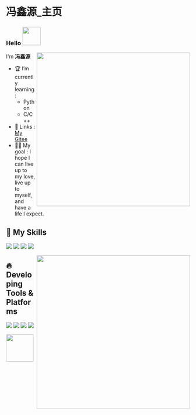 # 冯鑫源_主页
### **Hello**   <img src="https://media.giphy.com/media/hvRJCLFzcasrR4ia7z/giphy.gif" width="50px" height="50px">
<a><img align="right" width="420" src="https://github-readme-stats.vercel.app/api?username=fengxinyuan&bg_color=30,e96443,904e95&title_color=fff&text_color=fff&hide_border=true" /></a>

I'm **冯鑫源**


- 🏆 I’m currently learning:
  - Python
  - C/C++
- 🧲 Links : [My Gitee](https://gitee.com/fengxy02) 
- 🐱‍🏍 My goal : I hope I can live up to my love, live up to myself, and have a life I expect.
## 🥼 **My Skills**
![](https://img.shields.io/badge/-Python-3e74a2?style=flat-square&logo=Python&logoColor=fff)
![](https://img.shields.io/badge/-HTML-e76029?style=flat-square&logo=html5&logoColor=fff)
![](https://img.shields.io/badge/-C-339933?style=flat-square&logo=C&logoColor=fff)
![](https://img.shields.io/badge/-C++-4fc08d?style=flat-square&logo=cplusplus&logoColor=fff)


<img align="right" width="420" src="https://github-readme-stats.vercel.app/api/top-langs/?username=fengxinyuan&layout=compact&bg_color=30,e96443,904e95&title_color=fff&text_color=fff&hide_border=true" />


## 🔥 **Developing Tools & Platforms**
![](https://img.shields.io/badge/%20-Windows10-brightgreen)
![](https://img.shields.io/badge/%20-IDLE-blue)
![](https://img.shields.io/badge/%20-Pycharm-yellowgreen)
![](https://img.shields.io/badge/%20-Visual%20Studio%202019-purple)


<img align="left" src="https://cdn.jsdelivr.net/gh/yzyyz1387/WangYeQianger/nwafu.png" height="75px"> 


